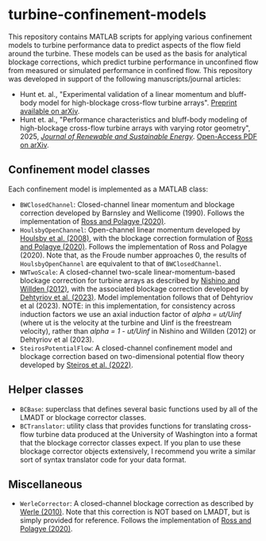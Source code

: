 # turbine-confinement-models
This repository contains MATLAB scripts for applying various confinement models to turbine performance data to predict aspects of the flow field around the turbine.
These models can be used as the basis for analytical blockage corrections, which predict turbine performance in unconfined flow from measured or simulated performance in confined flow.
This repository was developed in support of the following manuscripts/journal articles:
- Hunt et. al., "Experimental validation of a linear momentum and bluff-body model for high-blockage cross-flow turbine arrays". [Preprint available on arXiv](https://doi.org/10.48550/arXiv.2408.16705).
- Hunt et. al., "Performance characteristics and bluff-body modeling of high-blockage cross-flow turbine arrays with varying rotor geometry", 2025, [*Journal of Renewable and Sustainable Energy*](https://doi.org/10.1063/5.0272110). [Open-Access PDF on arXiv](https://doi.org/10.48550/arXiv.2410.19165).

## Confinement model classes
Each confinement model is implemented as a MATLAB class:
- `BWClosedChannel`: Closed-channel linear momentum and blockage correction developed by Barnsley and Wellicome (1990). Follows the implementation of [Ross and Polagye (2020)](https://doi.org/10.1016/j.renene.2020.01.135).
- `HoulsbyOpenChannel`: Open-channel linear momentum developed by [Houlsby et al. (2008)](https://ora.ox.ac.uk/objects/uuid:5576d575-7bac-44b6-ac79-f698edcda40e), with the blockage correction formulation of [Ross and Polagye (2020)](https://doi.org/10.1016/j.renene.2020.01.135). Follows the implementation of Ross and Polagye (2020). Note that, as the Froude number approaches 0, the results of `HoulsbyOpenChannel` are equivalent to that of `BWClosedChannel`.
- `NWTwoScale`: A closed-channel two-scale linear-momentum-based blockage correction for turbine arrays as described by [Nishino and Willden (2012)](https://doi.org/10.1017/jfm.2012.349), with the associated blockage correction developed by [Dehtyriov et al. (2023)](https://submissions.ewtec.org/proc-ewtec/article/view/366). Model implementation follows that of Dehtyriov et al (2023). NOTE: in this implementation, for consistency across induction factors we use an axial induction factor of *alpha = ut/Uinf* (where ut is the velocity at the turbine and Uinf is the freestream velocity), rather than *alpha = 1 - ut/Uinf* in Nishino and Willden (2012) or Dehtyriov et al (2023).
- `SteirosPotentialFlow`: A closed-channel confinement model and blockage correction based on two-dimensional potential flow theory developed by [Steiros et al. (2022)](https://doi.org/10.1017/jfm.2022.735).

## Helper classes
- `BCBase`: superclass that defines several basic functions used by all of the LMADT or blockage corrector classes.
- `BCTranslator`: utility class that provides functions for translating cross-flow turbine data produced at the University of Washington into a format that the blockage corrector classes expect. If you plan to use these blockage corrector objects extensively, I recommend you write a similar sort of syntax translator code for your data format.

## Miscellaneous
- `WerleCorrector`: A closed-channel blockage correction as described by [Werle (2010)](https://arc.aiaa.org/doi/10.2514/1.44602). Note that this correction is NOT based on LMADT, but is simply provided for reference. Follows the implementation of [Ross and Polagye (2020)](https://doi.org/10.1016/j.renene.2020.01.135).
